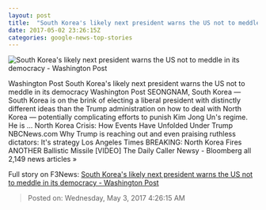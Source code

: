 ```yaml
---
layout: post
title:  "South Korea's likely next president warns the US not to meddle in its democracy - Washington Post"
date: 2017-05-02 23:26:15Z
categories: google-news-top-stories
---
```


![South Korea's likely next president warns the US not to meddle in its democracy - Washington Post](https://img.washingtonpost.com/rf/image_1484w/2010-2019/WashingtonPost/2017/05/02/Foreign/Images/South_Korea_Politics_66261-d2c25-4587.jpg)

Washington Post South Korea's likely next president warns the US not to meddle in its democracy Washington Post SEONGNAM, South Korea — South Korea is on the brink of electing a liberal president with distinctly different ideas than the Trump administration on how to deal with North Korea — potentially complicating efforts to punish Kim Jong Un's regime. He is ... North Korea Crisis: How Events Have Unfolded Under Trump NBCNews.com Why Trump is reaching out and even praising ruthless dictators: It's strategy Los Angeles Times BREAKING: North Korea Fires ANOTHER Ballistic Missile [VIDEO] The Daily Caller Newsy - Bloomberg all 2,149 news articles »


Full story on F3News: [South Korea's likely next president warns the US not to meddle in its democracy - Washington Post](http://www.f3nws.com/n/NuKGZF)

> Posted on: Wednesday, May 3, 2017 4:26:15 AM
